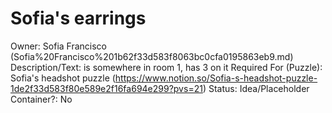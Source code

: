 # Sofia's earrings

Owner: Sofia Francisco (Sofia%20Francisco%201b62f33d583f8063bc0cfa0195863eb9.md)
Description/Text: is somewhere in room 1, has 3 on it 
Required For (Puzzle): Sofia's headshot puzzle (https://www.notion.so/Sofia-s-headshot-puzzle-1de2f33d583f80e589e2f16fa694e299?pvs=21)
Status: Idea/Placeholder
Container?: No
